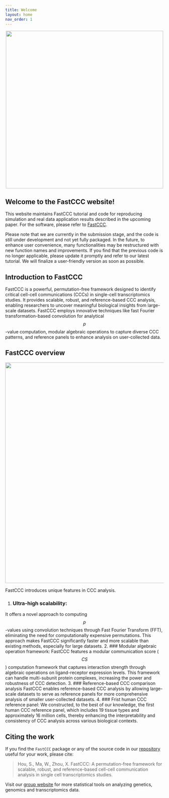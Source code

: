 ```yaml
---
title: Welcome
layout: home
nav_order: 1
---
```


<script type="text/javascript" async
  src="https://cdnjs.cloudflare.com/ajax/libs/mathjax/3.2.2/es5/tex-mml-chtml.js">
</script>

<div style="margin: 0 auto; text-align: center;"> 
  <img src="{{ site.baseurl }}/images/logo.png" width="500" />
</div>


## Welcome to the FastCCC website!
This website maintains FastCCC tutorial and code for reproducing simulation and real data application results described in the upcoming paper. For the software, please refer to [FastCCC].

Please note that we are currently in the submission stage, and the code is still under development and not yet fully packaged. In the future, to enhance user convenience, many functionalities may be restructured with new function names and improvements. If you find that the previous code is no longer applicable, please update it promptly and refer to our latest tutorial. We will finalize a user-friendly version as soon as possible.

## Introduction to FastCCC
FastCCC is a powerful, permutation-free framework designed to identify critical cell-cell communications (CCCs) in single-cell transcriptomics studies. It provides scalable, robust, and reference-based CCC analysis, enabling researchers to uncover meaningful biological insights from large-scale datasets. FastCCC employs innovative techniques like fast Fourier transformation-based convolution for analytical $$p$$-value computation, modular algebraic operations to capture diverse CCC patterns, and reference panels to enhance analysis on user-collected data.

## FastCCC overview

<p align="center">
  <img src="{{ site.baseurl }}/images/overview.v2.0.jpg" width="700">
</p>

FastCCC introduces unique features in CCC analysis. 
1. ### Ultra-high scalability:
It offers a novel approach to computing $$p$$-values using convolution techniques through Fast Fourier Transform (FFT), eliminating the need for computationally expensive permutations. This approach makes FastCCC significantly faster and more scalable than existing methods, especially for large datasets. 
2. ### Modular algebraic operation framework:
FastCCC features a modular communication score ($$CS$$) computation framework that captures interaction strength through algebraic operations on ligand-receptor expression levels. This framework can handle multi-subunit protein complexes, increasing the power and robustness of CCC detection.
3. ### Reference-based CCC comparison analysis
FastCCC enables reference-based CCC analysis by allowing large-scale datasets to serve as reference panels for more comprehensive analysis of smaller user-collected datasets.
4. ### Frist human CCC reference panel:
We constructed, to the best of our knowledge, the first human CCC reference panel, which includes 19 tissue types and approximately 16 million cells, thereby enhancing the interpretability and consistency of CCC analysis across various biological contexts.

## Citing the work
If you find the `FastCCC` package or any of the source code in our [repository] useful for your work, please cite:

> Hou, S., Ma, W., Zhou, X. FastCCC: A permutation-free framework 
> for scalable, robust, and reference-based cell-cell communication analysis 
> in single cell transcriptomics studies.

Visit our [group website](https://xiangzhou.github.io/) for more statistical 
tools on analyzing genetics, genomics and transcriptomics data.

[FastCCC]: https://github.com/Svvord/FastCCC
[repository]: https://github.com/Svvord/FastCCC